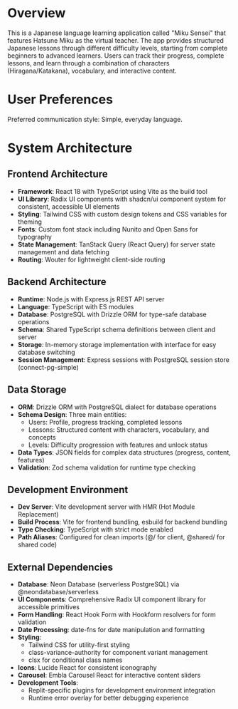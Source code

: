 # Overview

This is a Japanese language learning application called "Miku Sensei" that features Hatsune Miku as the virtual teacher. The app provides structured Japanese lessons through different difficulty levels, starting from complete beginners to advanced learners. Users can track their progress, complete lessons, and learn through a combination of characters (Hiragana/Katakana), vocabulary, and interactive content.

# User Preferences

Preferred communication style: Simple, everyday language.

# System Architecture

## Frontend Architecture
- **Framework**: React 18 with TypeScript using Vite as the build tool
- **UI Library**: Radix UI components with shadcn/ui component system for consistent, accessible UI elements
- **Styling**: Tailwind CSS with custom design tokens and CSS variables for theming
- **Fonts**: Custom font stack including Nunito and Open Sans for typography
- **State Management**: TanStack Query (React Query) for server state management and data fetching
- **Routing**: Wouter for lightweight client-side routing

## Backend Architecture
- **Runtime**: Node.js with Express.js REST API server
- **Language**: TypeScript with ES modules
- **Database**: PostgreSQL with Drizzle ORM for type-safe database operations
- **Schema**: Shared TypeScript schema definitions between client and server
- **Storage**: In-memory storage implementation with interface for easy database switching
- **Session Management**: Express sessions with PostgreSQL session store (connect-pg-simple)

## Data Storage
- **ORM**: Drizzle ORM with PostgreSQL dialect for database operations
- **Schema Design**: Three main entities:
  - Users: Profile, progress tracking, completed lessons
  - Lessons: Structured content with characters, vocabulary, and concepts
  - Levels: Difficulty progression with features and unlock status
- **Data Types**: JSON fields for complex data structures (progress, content, features)
- **Validation**: Zod schema validation for runtime type checking

## Development Environment
- **Dev Server**: Vite development server with HMR (Hot Module Replacement)
- **Build Process**: Vite for frontend bundling, esbuild for backend bundling
- **Type Checking**: TypeScript with strict mode enabled
- **Path Aliases**: Configured for clean imports (@/ for client, @shared/ for shared code)

## External Dependencies

- **Database**: Neon Database (serverless PostgreSQL) via @neondatabase/serverless
- **UI Components**: Comprehensive Radix UI component library for accessible primitives
- **Form Handling**: React Hook Form with Hookform resolvers for form validation
- **Date Processing**: date-fns for date manipulation and formatting
- **Styling**: 
  - Tailwind CSS for utility-first styling
  - class-variance-authority for component variant management
  - clsx for conditional class names
- **Icons**: Lucide React for consistent iconography
- **Carousel**: Embla Carousel React for interactive content sliders
- **Development Tools**: 
  - Replit-specific plugins for development environment integration
  - Runtime error overlay for better debugging experience
